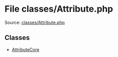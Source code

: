 File classes/Attribute.php
=========

Source: [classes/Attribute.php](https://github.com/PrestaShop/PrestaShop/blob/1.5.0.1/classes/Attribute.php)


Classes
-------

* [AttributeCore](class.AttributeCore.md)

